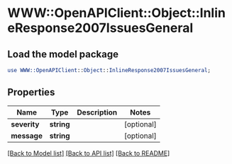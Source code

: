 # WWW::OpenAPIClient::Object::InlineResponse2007IssuesGeneral

## Load the model package
```perl
use WWW::OpenAPIClient::Object::InlineResponse2007IssuesGeneral;
```

## Properties
Name | Type | Description | Notes
------------ | ------------- | ------------- | -------------
**severity** | **string** |  | [optional] 
**message** | **string** |  | [optional] 

[[Back to Model list]](../README.md#documentation-for-models) [[Back to API list]](../README.md#documentation-for-api-endpoints) [[Back to README]](../README.md)


